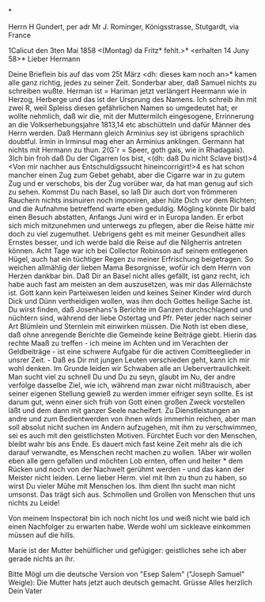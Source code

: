 <Papa dictirt der Marie:>*

Herrn H Gundert, per adr Mr J. Rominger, Königsstrasse, Stutgardt, via France

 1Calicut den 3ten Mai 1858
 <(Montag) da Fritz* fehlt.>*
 <erhalten 14 Juny 58>*
Lieber Hermann

Deine Brieflein bis auf das vom 25t März <dh: dieses kam noch an>* kamen alle ganz richtig, jedes zu seiner Zeit. Sonderbar aber, daß Samuel nichts zu schreiben wußte. Herman ist = Hariman <alt> jetzt verlängert Heermann wie in Herzog, Herberge und das ist der Ursprung des Namens. Ich schreib ihn mit zwei R, weil Spleiss diesen gefährlichen Namen so umgedeutet hat; er wollte nehmlich, daß wir die, mit der Muttermilch eingesogene, Errinnerung an die Volkserhebungsjahre 1813,14 etc abschütteln und dafür Männer des Herrn werden. Daß Hermann gleich Arminius sey ist übrigens sprachlich doubtful. Irmin in Irminsul mag eher an Arminius anklingen. Germann hat nichts mit Hermann zu thun. 2(Gˆr = Speer, goth gais, wie in Rhadagais). 3Ich bin froh daß Du der Cigarren los bist, <(dh: daß Du nicht Sclave bist)>4 <Von mir nachher aus Entschuldigssucht hineincorrigirt!>4 es hat schon mancher einen Zug zum Gebet gehabt, aber die Cigarre war in zu gutem Zug und er verschobs, bis der Zug vorüber war, da hat man genug auf sich zu sehen. Kommst Du nach Basel, so laß Dir auch dort von frömmeren Rauchern nichts insinuiren noch imponiren, aber hüte Dich vor dem Richten; und die Aufnahme betreffend warte eben geduldig. Mögling könnte Dir bald einen Besuch abstatten, Anfangs Juni wird er in Europa landen. Er erbot sich mich mitzunehmen und unterwegs zu pflegen, aber die Reise hätte mir doch zu viel zugemuthet. Uebrigens geht es mit meiner Gesundheit alles Ernstes besser, und ich werde bald die Reise auf die Nilgherris antreten können. Acht Tage war ich bei Collector Robinson auf seinem entlegenen Hügel, auch hat ein tüchtiger Regen zu meiner Erfrischung beigetragen. So weichen allmählig der lieben Mama Besorgnisse, wofür ich dem Herrn von Herzen dankbar bin. 
Daß Dir an Basel nicht alles gefällt, ist ganz recht, ich habe auch fast am meisten an dem auszusetzen, was mir das Allernächste ist. Gott kann kein Parteiwesen leiden und keines Seiner Kinder wird durch Dick und Dünn vertheidigen wollen, was ihm doch Gottes heilige Sache ist. Du wirst finden, daß Josenhans's Berichte im Ganzen durchschlagend und nüchtern sind, während der liebe Ostertag und Pfr. Peter jeder nach seiner Art Blümlein und Sternlein mit einwirken müssen. Die Noth ist eben diese, daß ohne anregende Berichte die Gemeinde keine Beiträge giebt. Hierin das rechte Maaß zu treffen - ich meine im Achten und im Verachten der Geldbeiträge - ist eine schwere Aufgabe für die activen Comitteeglieder in unsrer Zeit. - Daß es Dir mit jungen Leuten verschieden geht, kann ich mir wohl denken. Im Grunde leiden wir Schwaben alle an Uebervertraulichkeit. Man sucht viel zu schnell Du und Du zu seyn, glaubt im Nu, der andre verfolge dasselbe Ziel, wie ich, während man zwar nicht mißtrauisch, aber seiner eigenen Stellung gewieß zu werden immer eifriger seyn sollte. Es ist darum gut, wenn einer sich früh von Gott einen großen Zweck vorstellen läßt und dem dann mit ganzer Seele nacheifert. Zu Dienstleistungen an andre und zum Bedientwerden von ihnen wirds immerhin reichen, aber man soll absolut nicht suchen im Andern aufzugehen, mit ihm zu verschwimmen, sei es auch mit den geistlichsten Motiven. Fürchtet Euch vor den Menschen, bleibt wahr bis ans Ende. Es dauert mich fast keine Zeit mehr als die ich darauf verwandte, es Menschen recht machen zu wollen. 1Aber wir wollen eben alle gern gefallen und möchten Lob ernten, offen und heiter <hinter>* dem Rücken und noch von der Nachwelt gerühmt werden - und das kann der Meister nicht leiden. Lerne lieber Herm. viel mit Ihm zu thun zu haben, so wirst Du vieler Mühe mit Menschen los. Ihm dient Ihn sucht man nicht umsonst. Das trägt sich aus. Schmollen und Grollen von Menschen thut uns nichts zu Leide!

Von meinem Inspectorat bin ich noch nicht los und weiß nicht wie bald ich einen Nachfolger zu erwarten habe. Werde wohl um sickleave einkommen müssen auf die hills.

Marie ist der Mutter behülflicher und gefügiger: geistliches sehe ich aber gerade nichts an ihr.

Bitte Mögl um die deutsche Version von "Esep Salem" ("Joseph Samuel" Weigle): Die Mutter hats jetzt auch deutsch gemacht. Grüsse Alles herzlich  Dein Vater

